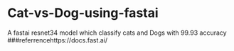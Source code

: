 # Cat-vs-Dog-using-fastai
A fastai resnet34 model which classify cats and Dogs with 99.93 accuracy
###referrencehttps://docs.fast.ai/
